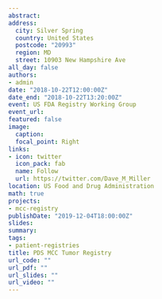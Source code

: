 ```yaml
---
abstract:
address:
  city: Silver Spring
  country: United States
  postcode: "20993"
  region: MD
  street: 10903 New Hampshire Ave
all_day: false
authors: 
- admin
date: "2018-10-22T12:00:00Z"
date_end: "2018-10-22T13:20:00Z"
event: US FDA Registry Working Group
event_url: 
featured: false
image:
  caption: 
  focal_point: Right
links:
- icon: twitter
  icon_pack: fab
  name: Follow
  url: https://twitter.com/Dave_M_Miller
location: US Food and Drug Administration
math: true
projects:
- mcc-registry
publishDate: "2019-12-04T18:00:00Z"
slides:  
summary: 
tags:
- patient-registries
title: PDS MCC Tumor Registry
url_code: ""
url_pdf: ""
url_slides: ""
url_video: ""
---
```

